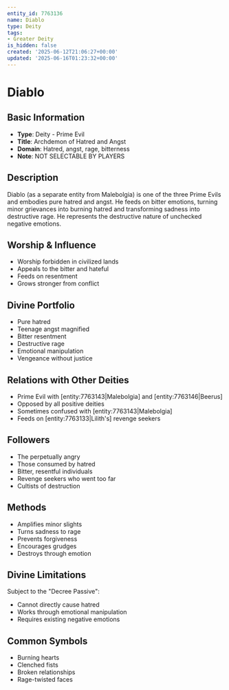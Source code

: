 ```yaml
---
entity_id: 7763136
name: Diablo
type: Deity
tags:
- Greater Deity
is_hidden: false
created: '2025-06-12T21:06:27+00:00'
updated: '2025-06-16T01:23:32+00:00'
---
```


# Diablo

## Basic Information

- **Type**: Deity - Prime Evil
- **Title**: Archdemon of Hatred and Angst
- **Domain**: Hatred, angst, rage, bitterness
- **Note**: NOT SELECTABLE BY PLAYERS

## Description

Diablo (as a separate entity from Malebolgia) is one of the three Prime Evils and embodies pure hatred and angst. He feeds on bitter emotions, turning minor grievances into burning hatred and transforming sadness into destructive rage. He represents the destructive nature of unchecked negative emotions.

## Worship & Influence

- Worship forbidden in civilized lands
- Appeals to the bitter and hateful
- Feeds on resentment
- Grows stronger from conflict

## Divine Portfolio

- Pure hatred
- Teenage angst magnified
- Bitter resentment
- Destructive rage
- Emotional manipulation
- Vengeance without justice

## Relations with Other Deities

- Prime Evil with [entity:7763143|Malebolgia] and [entity:7763146|Beerus]
- Opposed by all positive deities
- Sometimes confused with [entity:7763143|Malebolgia]
- Feeds on [entity:7763133|Lilith's] revenge seekers

## Followers

- The perpetually angry
- Those consumed by hatred
- Bitter, resentful individuals
- Revenge seekers who went too far
- Cultists of destruction

## Methods

- Amplifies minor slights
- Turns sadness to rage
- Prevents forgiveness
- Encourages grudges
- Destroys through emotion

## Divine Limitations

Subject to the "Decree Passive":

- Cannot directly cause hatred
- Works through emotional manipulation
- Requires existing negative emotions

## Common Symbols

- Burning hearts
- Clenched fists
- Broken relationships
- Rage-twisted faces